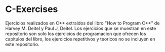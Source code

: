 # C-Exercises
Ejercicios realizados en C++ extraidos del libro "How to Program C++" de Harvey M. Deitel y Paul J, Deitel.
Los ejercicios que se muestran en este repositorio son solo los ejercicios de programacion que ofrecen los capitulos del libro, los ejercicios repetitivos y teoricos no se incluyen en este repositorio.
